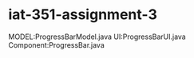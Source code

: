 iat-351-assignment-3
====================

MODEL:ProgressBarModel.java
UI:ProgressBarUI.java
Component:ProgressBar.java
